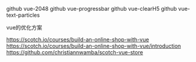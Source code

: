 


github vue-2048
github vue-progressbar
github vue-clearH5
github vue-text-particles

vue的优化方案

https://scotch.io/courses/build-an-online-shop-with-vue  
https://scotch.io/courses/build-an-online-shop-with-vue/introduction  
https://github.com/christiannwamba/scotch-vue-store